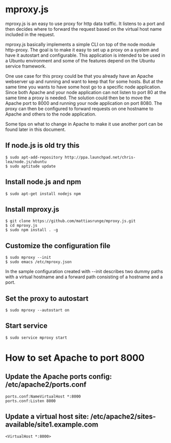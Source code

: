 # mproxy.js

mproxy.js is an easy to use proxy for http data traffic. It listens to a port and then decides where to forward the request based on the virtual host name included in the request.


mproxy.js basically implements a simple CLI on top of the node module http-proxy. The goal is to make it easy to set up a proxy on a system and have it autostart and configurable. This application is intended to be used in a Ubuntu environment and some of the features depend on the Ubuntu service framework.


One use case for this proxy could be that you already have an Apache webserver up and running and want to keep that for some hosts. But at the same time you wants to have some host go to a specific node application. Since both Apache and your node application can not listen to port 80 at the same time a proxy is needed.
The solution could then be to move the Apache port to 8000 and running your node application on port 8080. The proxy can then be configured to forward requests on one hostname to Apache and others to the node application.

Some tips on what to change in Apache to make it use another port can be found later in this document.


## If node.js is old try this

    $ sudo apt-add-repository http://ppa.launchpad.net/chris-lea/node.js/ubuntu
    $ sudo aptitude update


## Install node.js and npm

    $ sudo apt-get install nodejs npm


## Install mproxy.js

    $ git clone https://github.com/mattiasrunge/mproxy.js.git
    $ cd mproxy.js
    $ sudo npm install . -g


## Customize the configuration file

    $ sudo mproxy --init
    $ sudo emacs /etc/mproxy.json

In the sample configuration created with --init describes two dummy paths with a virtual hostname and a forward path consisting of a hostname and a port.


## Set the proxy to autostart

    $ sudo mproxy --autostart on


## Start service

    $ sudo service mproxy start
 
 
# How to set Apache to port 8000

## Update the Apache ports config: /etc/apache2/ports.conf
    
    ports.conf:NameVirtualHost *:8000
    ports.conf:Listen 8000
    
## Update a virtual host site: /etc/apache2/sites-available/site1.example.com

    <VirtualHost *:8000>


